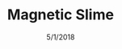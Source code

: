 ---
layout: recipe
title:  Magnetic Slime
image: /images/magnetic-slime.png
date:   5/1/2018
permalink: /magnetic-slime/
servings: 2
time: 8 minutes
difficulty: 3
directions:
  - step: First, empty both bottles of Elmer's Glue into a large glass bowl
  - step: Next, add 1/4 cup of Water to the bowl
  - step: Third, add the Magnetic Powder or Iron Fillings while lightly stirring
  - step: Pour in 1 3/4 cups warm Water
  - step: Last, mix in 2 teaspons of Borax and continue to stir until you have magnetic slime!
ingredients:
  - ingredient: Elmer's White School Glue
    quantity: 2 bottles   
  - ingredient: Water
    quantity: 2 Cups
  - ingredient: Magnetic Powder or Iron Fillings
    quantity: 3 or 4 spoonfulls
  - ingredient: Borax
    quantity: 2 teaspoons     
materials:
  - item: Glass Bowl
    quantity: 2
  - item: Plastic Spoon
    quantity: 1  
---
